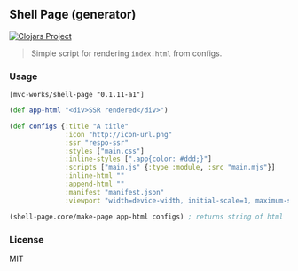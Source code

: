 
Shell Page (generator)
----

[![Clojars Project](https://img.shields.io/clojars/v/mvc-works/shell-page.svg)](https://clojars.org/mvc-works/shell-page)

> Simple script for rendering `index.html` from configs.

### Usage

```edn
[mvc-works/shell-page "0.1.11-a1"]
```

```clojure
(def app-html "<div>SSR rendered</div>")

(def configs {:title "A title"
              :icon "http://icon-url.png"
              :ssr "respo-ssr"
              :styles ["main.css"]
              :inline-styles [".app{color: #ddd;}"]
              :scripts ["main.js" {:type :module, :src "main.mjs"}]
              :inline-html ""
              :append-html ""
              :manifest "manifest.json"
              :viewport "width=device-width, initial-scale=1, maximum-scale=1.0, user-scalable=no"})

(shell-page.core/make-page app-html configs) ; returns string of html
```

### License

MIT
